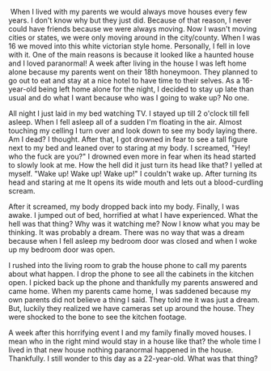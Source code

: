  When I lived with my parents we would always move houses every few years. I don't know why but they just did. Because of that reason, I never could have friends because we were always moving. Now I wasn't moving cities or states, we were only moving around in the city/county. When I was 16 we moved into this white victorian style home. Personally, I fell in love with it. One of the main reasons is because it looked like a haunted house and I loved paranormal! A week after living in the house I was left home alone because my parents went on their 18th honeymoon. They planned to go out to eat and stay at a nice hotel to have time to their selves. As a 16-year-old being left home alone for the night, I decided to stay up late than usual and do what I want because who was I going to wake up? No one.

All night I just laid in my bed watching TV. I stayed up till 2 o'clock till fell asleep. When I fell asleep all of a sudden I'm floating in the air. Almost touching my celling I turn over and look down to see my body laying there. Am I dead? I thought. After that, I got drowned in fear to see a tall figure next to my bed and leaned over to staring at my body. I screamed, "Hey! who the fuck are you?" I drowned even more in fear when its head started to slowly look at me. How the hell did it just turn its head like that? I yelled at myself. "Wake up! Wake up! Wake up!" I couldn't wake up. After turning its head and staring at me It opens its wide mouth and lets out a blood-curdling scream.

After it screamed, my body dropped back into my body. Finally, I was awake. I jumped out of bed, horrified at what I have experienced. What the hell was that thing? Why was it watching me? Now I know what you may be thinking. It was probably a dream. There was no way that was a dream because when I fell asleep my bedroom door was closed and when I woke up my bedroom door was open.

I rushed into the living room to grab the house phone to call my parents about what happen. I drop the phone to see all the cabinets in the kitchen open. I picked back up the phone and thankfully my parents answered and came home. When my parents came home, I was saddened because my own parents did not believe a thing I said. They told me it was just a dream. But, luckily they realized we have cameras set up around the house. They were shocked to the bone to see the kitchen footage. 

A week after this horrifying event I and my family finally moved houses. I mean who in the right mind would stay in a house like that? the whole time I lived in that new house nothing paranormal happened in the house. Thankfully. I still wonder to this day as a 22-year-old. What was that thing?